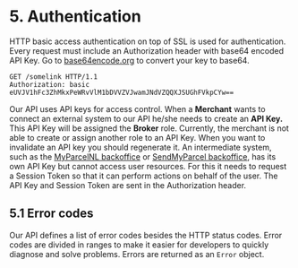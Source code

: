 # 5. Authentication

HTTP basic access authentication on top of SSL is used for authentication. Every
request must include an Authorization header with base64 encoded API Key. Go
to [base64encode.org](https://www.base64encode.org/) to convert your key to
base64.

```
GET /somelink HTTP/1.1
Authorization: basic eUVJV1hFc3ZhMkxPeWRvVlM1bDVVZVJwamJNdVZQQXJSUGhFVkpCYw==
```

Our API uses API keys for access control. When a **Merchant** wants to connect
an external system to our API he/she needs to create an **API Key.** This API
Key will be assigned the **Broker** role. Currently, the merchant is not able to
create or assign another role to an API Key. When you want to invalidate an API
key you should regenerate it. An intermediate system, such as
the [MyParcelNL backoffice](https://backoffice.myparcel.nl/)
or [SendMyParcel backoffice](https://backoffice.sendmyparcel.be), has its own
API Key but cannot access user resources. For this it needs to request a Session
Token so that it can perform actions on behalf of the user. The API Key and
Session Token are sent in the Authorization header.

## 5.1 Error codes

Our API defines a list of error codes besides the HTTP status codes. Error codes
are divided in ranges to make it easier for developers to quickly diagnose and
solve problems. Errors are returned as an `Error` object.

